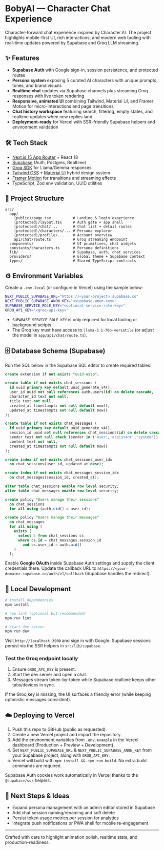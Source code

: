 # BobyAI — Character Chat Experience

Character-forward chat experience inspired by Character.AI. The project highlights mobile-first UI, rich interactions, and modern web tooling with real-time updates powered by Supabase and Groq LLM streaming.

## ✨ Features
- **Supabase Auth** with Google sign-in, session persistence, and protected routes
- **Persona system** exposing 5 curated AI characters with unique prompts, tones, and brand visuals
- **Realtime chat** updates via Supabase channels plus streaming Groq responses with live token rendering
- **Responsive, animated UI** combining Tailwind, Material UI, and Framer Motion for micro-interactions and page transitions
- **Chat history workspace** featuring search, filtering, empty states, and realtime updates when new replies land
- **Deployment-ready** for Vercel with SSR-friendly Supabase helpers and environment validation

## 🛠️ Tech Stack
- [Next.js 15 App Router](https://nextjs.org/) + React 18
- [Supabase](https://supabase.com/) (Auth, Postgres, Realtime)
- [Groq SDK](https://console.groq.com/docs/overview) for Llama/Gemma responses
- [Tailwind CSS](https://tailwindcss.com/) + [Material UI](https://mui.com/) hybrid design system
- [Framer Motion](https://www.framer.com/motion/) for transitions and streaming effects
- TypeScript, Zod env validation, UUID utilities

## 📁 Project Structure
```
src/
  app/
    (public)/page.tsx          # Landing & login experience
    (protected)/layout.tsx     # Auth gate + app shell
    (protected)/chat/...       # Chat list + detail routes
    (protected)/characters/... # Persona explorer
    (protected)/profile/...    # Account overview
    api/chat/route.ts          # Groq streaming endpoint
  components/                  # UI primitives, chat widgets
  constants/characters.ts      # Persona definitions
  lib/                         # Supabase, auth, chat services
  providers/                   # Global theme + Supabase context
  types/                       # Shared TypeScript contracts
```

## ⚙️ Environment Variables
Create a `.env.local` (or configure in Vercel) using the sample below:

```bash
NEXT_PUBLIC_SUPABASE_URL="https://<your-project>.supabase.co"
NEXT_PUBLIC_SUPABASE_ANON_KEY="<supabase-anon-key>"
SUPABASE_SERVICE_ROLE_KEY="<optional-service-role-key>"
GROQ_API_KEY="<groq-api-key>"
```

- `SUPABASE_SERVICE_ROLE_KEY` is only required for local tooling or background scripts.
- The Groq key must have access to `llama-3.1-70b-versatile` (or adjust the model in `app/api/chat/route.ts`).

## 🗄️ Database Schema (Supabase)
Run the SQL below in the Supabase SQL editor to create required tables:

```sql
create extension if not exists "uuid-ossp";

create table if not exists chat_sessions (
  id uuid primary key default uuid_generate_v4(),
  user_id uuid not null references auth.users(id) on delete cascade,
  character_id text not null,
  title text not null,
  created_at timestamptz not null default now(),
  updated_at timestamptz not null default now()
);

create table if not exists chat_messages (
  id uuid primary key default uuid_generate_v4(),
  session_id uuid not null references chat_sessions(id) on delete cascade,
  sender text not null check (sender in ('user','assistant','system')),
  content text not null,
  created_at timestamptz not null default now()
);

create index if not exists chat_sessions_user_idx
  on chat_sessions(user_id, updated_at desc);

create index if not exists chat_messages_session_idx
  on chat_messages(session_id, created_at);

alter table chat_sessions enable row level security;
alter table chat_messages enable row level security;

create policy "Users manage their sessions"
  on chat_sessions
  for all using (auth.uid() = user_id);

create policy "Users manage their messages"
  on chat_messages
  for all using (
    exists (
      select 1 from chat_sessions cs
      where cs.id = chat_messages.session_id
        and cs.user_id = auth.uid()
    )
  );
```

Enable **Google OAuth** inside Supabase Auth settings and supply the client credentials there. Update the callback URL to `https://<your-domain>.supabase.co/auth/v1/callback` (Supabase handles the redirect).

## 🚀 Local Development
```bash
# install dependencies
npm install

# run lint (optional but recommended)
npm run lint

# start dev server
npm run dev
```

Visit `http://localhost:3000` and sign in with Google. Supabase sessions persist via the SSR helpers in `src/lib/supabase`.

### Test the Groq endpoint locally
1. Ensure `GROQ_API_KEY` is present.
2. Start the dev server and open a chat.
3. Messages stream token-by-token while Supabase realtime keeps other tabs/devices in sync.

If the Groq key is missing, the UI surfaces a friendly error (while keeping optimistic messages consistent).

## ☁️ Deploying to Vercel
1. Push this repo to GitHub (public as requested).
2. Create a new Vercel project and import the repository.
3. Add the environment variables from `.env.example` in the Vercel dashboard (Production + Preview + Development).
4. Set `NEXT_PUBLIC_SUPABASE_URL` & `NEXT_PUBLIC_SUPABASE_ANON_KEY` from your Supabase project, along with `GROQ_API_KEY`.
5. Vercel will build with `npm install && npm run build`. No extra build commands are required.

Supabase Auth cookies work automatically in Vercel thanks to the `@supabase/ssr` helpers.

## 🧭 Next Steps & Ideas
- Expand persona management with an admin editor stored in Supabase
- Add chat session naming/renaming and soft delete
- Persist token usage metrics per session for analytics
- Integrate push notifications or PWA shell for mobile re-engagement

---

Crafted with care to highlight animation polish, realtime state, and production-readiness.
